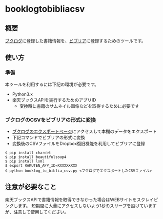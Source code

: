 # booklogtobibliacsv

## 概要

[ブクログ](http://booklog.jp/)に登録した書籍情報を、[ビブリア](http://biblia-app.tumblr.com/)に登録するためのツールです。

## 使い方

### 準備

本ツールを利用するには下記の環境が必要です。

- Python3.x
- 楽天ブックスAPIを実行するためのアプリID
  - 変換時に書籍のサムネイル画像などを取得するために必要です

### ブクログのCSVをビブリアの形式に変換

- [ブクログのエクスポートページ](http://booklog.jp/export)にアクセスして本棚のデータをエクスポート
- 下記コマンドでビブリアの形式に変換
- 変換後のCSVファイルをDropbox復旧機能を利用してビブリアに登録

```
$ pip install chardet
$ pip install beautifulsoup4
$ pip install lxml
$ export RAKUTEN_APP_ID=XXXXXXXXX
$ python booklog_to_biblia_csv.py <ブクログでエクスポートしたCSVファイル>
```

## 注意が必要なこと

楽天ブックスAPIで書籍情報を取得できなかった場合はWEBサイトをスクレイピングします。
短期間に大量にアクセスしないよう1秒のスリープを設けていますが、注意して使用してください。
